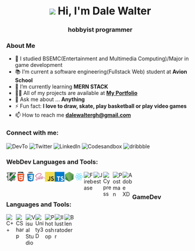 <h1 align="center"><img src="https://raw.githubusercontent.com/MartinHeinz/MartinHeinz/master/wave.gif" width="30px"> Hi, I'm Dale Walter</h1>
<h3 align="center">hobbyist programmer</h3>

### About Me
- 🏫 I studied BSEMC(Entertainment and Multimedia Computing)/Major in game development
- 📚 I’m current a software engineering(Fullstack Web) student at **Avion School**
- 🌱 I’m currently learning **MERN STACK**
- 👨‍💻 All of my projects are available at **[My Portfolio](https://wmaximdev.github.io/portfolio)**
- 💬 Ask me about ... **Anything**
- ⚡ Fun fact: **I love to draw, skate, play basketball or play video games**
- 📫 How to reach me **dalewaltergh@gmail.com**

### Connect with me: 
<p align="left">
  <img align="center" src="https://img.icons8.com/external-tal-revivo-shadow-tal-revivo/24/000000/external-dev-community-where-programmers-share-ideas-and-help-each-other-grow-logo-shadow-tal-revivo.png" alt="DevTo" width="26" />
  <img align="center" src="https://img.icons8.com/ios/50/000000/twitter.png" alt="Twitter" width="26" />
  <img align="center" src="https://img.icons8.com/windows/32/000000/linkedin.png" alt="LinkedIn" width="26" />
  <img align="center" src="https://img.icons8.com/external-tal-revivo-shadow-tal-revivo/24/000000/external-codesandbox-an-online-code-editor-and-sharing-web-application-projects-logo-shadow-tal-revivo.png" alt="Codesandbox" width="26" />
  <img align="center" src="https://img.icons8.com/glyph-neue/64/000000/dribbble.png" alt="dribbble" width="26" />
</p>

### WebDev Languages and Tools:
<p align="left"> 
  <img align="left" alt="VIM" width="26px" src="https://raw.githubusercontent.com/github/explore/80688e429a7d4ef2fca1e82350fe8e3517d3494d/topics/vim/vim.png"/>
  <img align="left" alt="HTML5" width="26px" src="https://raw.githubusercontent.com/github/explore/80688e429a7d4ef2fca1e82350fe8e3517d3494d/topics/html/html.png"/>
  <img align="left" alt="CSS3" width="26px" src="https://raw.githubusercontent.com/github/explore/80688e429a7d4ef2fca1e82350fe8e3517d3494d/topics/css/css.png"/>
  <img align="left" alt="SASS" width="26px" src="https://raw.githubusercontent.com/github/explore/80688e429a7d4ef2fca1e82350fe8e3517d3494d/topics/sass/sass.png"/>
  <img align="left" alt="Javascript" width="26px" src="https://raw.githubusercontent.com/github/explore/80688e429a7d4ef2fca1e82350fe8e3517d3494d/topics/javascript/javascript.png"/>
  <img align="left" alt="Typescript" width="26px" src="https://raw.githubusercontent.com/github/explore/80688e429a7d4ef2fca1e82350fe8e3517d3494d/topics/typescript/typescript.png"/>
  <img align="left" alt="NodeJS" width="26px" src="https://raw.githubusercontent.com/github/explore/80688e429a7d4ef2fca1e82350fe8e3517d3494d/topics/nodejs/nodejs.png"/>
  <img align="left" alt="React" width="26px" src="https://raw.githubusercontent.com/github/explore/80688e429a7d4ef2fca1e82350fe8e3517d3494d/topics/react/react.png"/>
  <img align="left" alt="Firebase" width="26px" src="https://www.vectorlogo.zone/logos/firebase/firebase-icon.svg"/>
  <img align="left" alt="Jest" width="26px" src="https://www.vectorlogo.zone/logos/jestjsio/jestjsio-icon.svg"/>
  <img align="left" alt="Cypress" width="26px" src="https://raw.githubusercontent.com/simple-icons/simple-icons/6e46ec1fc23b60c8fd0d2f2ff46db82e16dbd75f/icons/cypress.svg"/>
  <img align="left" alt="Postman" width="26px" src="https://www.vectorlogo.zone/logos/getpostman/getpostman-icon.svg"/>
  <img align="left" alt="Adobe XD" width="26px" src="https://cdn.worldvectorlogo.com/logos/adobe-xd.svg"/>
</p>

<br/><br/>

### GameDev Languages and Tools: 
<p align="left"> 
  <img align="left" alt="C++" width="26px" src="https://img.icons8.com/color/48/000000/c-plus-plus-logo.png"/>
  <img align="left" alt="CSharp" width="26px" src="https://img.icons8.com/color/48/000000/c-sharp-logo.png"/>
  <img align="left" alt="Visual Studio" width="26px" src="https://img.icons8.com/color/48/000000/visual-studio.png"/>
  <img align="left" alt="Unity3D" width="26px" src="https://img.icons8.com/ios-filled/50/000000/unity.png"/>
  <img align="left" alt="Photoshop" width="26px" src="https://img.icons8.com/color/48/000000/adobe-photoshop--v1.png"/>
  <img align="left" alt="Illustrator" width="26px" src="https://img.icons8.com/color/48/000000/adobe-illustrator--v1.png"/>
  <img align="left" alt="Blender" width="26px" src="https://img.icons8.com/color/48/000000/blender-3d.png"/>
</p>
